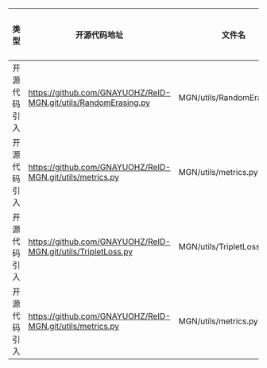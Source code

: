 | 类型     | 开源代码地址                                                                                                                           | 文件名                                                | 公网IP地址/公网URL地址/域名/邮箱地址 | 用途说明   |
|--------|----------------------------------------------------------------------------------------------------------------------------------|----------------------------------------------------|-----------------------|--------|
| 开源代码引入 | https://github.com/GNAYUOHZ/ReID-MGN.git/utils/RandomErasing.py | MGN/utils/RandomErasing.py | https://arxiv.org/pdf/1708.04896.pdf | 论文地址 |
| 开源代码引入 | https://github.com/GNAYUOHZ/ReID-MGN.git/utils/metrics.py | MGN/utils/metrics.py | http://openaccess.thecvf.com/content_cvpr_2017/papers/Zhong_Re-Ranking_Person_Re-Identification_CVPR_2017_paper.pdf | 论文地址 |
| 开源代码引入 | https://github.com/GNAYUOHZ/ReID-MGN.git/utils/TripletLoss.py | MGN/utils/TripletLoss.py | https://github.com/Cysu/open-reid/blob/master/reid/loss/triplet.py | 源码实现 |
| 开源代码引入 | https://github.com/GNAYUOHZ/ReID-MGN.git/utils/metrics.py | MGN/utils/metrics.py | https://github.com/zhunzhong07/person-re-ranking | 源码实现 |
